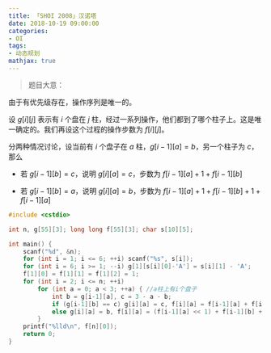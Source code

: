 ```yaml
---
title: 「SHOI 2008」汉诺塔
date: 2018-10-19 09:00:00
categories:
- OI
tags:
- 动态规划
mathjax: true
---
```


> 题目大意：

由于有优先级存在，操作序列是唯一的。

设 $g[i][j]$ 表示有 $i$ 个盘在 $j$ 柱，经过一系列操作，他们都到了哪个柱子上。这是唯一确定的。我们再设这个过程的操作步数为 $f[i][j]$。

分两种情况讨论，设当前有 $i$ 个盘子在 $a$ 柱，$g[i-1][a]=b$，另一个柱子为 $c$，那么

- 若 $g[i-1][b]=c$，说明 $g[i][a]=c$，步数为 $f[i-1][a]+1+f[i-1][b]$

- 若 $g[i-1][b]=a$，说明 $g[i][a]=b$，步数为 $f[i-1][a]+1+f[i-1][b]+1+f[i-1][a]$

```c++
#include <cstdio>

int n, g[55][3]; long long f[55][3]; char s[10][5];

int main() {
    scanf("%d", &n);
    for (int i = 1; i <= 6; ++i) scanf("%s", s[i]);
    for (int i = 6; i >= 1; --i) g[1][s[i][0]-'A'] = s[i][1] - 'A';
    f[1][0] = f[1][1] = f[1][2] = 1;
    for (int i = 2; i <= n; ++i)
        for (int a = 0; a < 3; ++a) { //a柱上有i个盘子
            int b = g[i-1][a], c = 3 - a - b;
            if (g[i-1][b] == c) g[i][a] = c, f[i][a] = f[i-1][a] + f[i-1][b] + 1;
            else g[i][a] = b, f[i][a] = (f[i-1][a] << 1) + f[i-1][b] + 2;
        }
    printf("%lld\n", f[n][0]);
    return 0;
}
```
